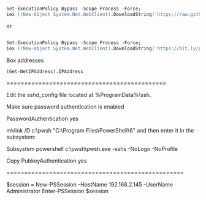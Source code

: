 ```ps

Set-ExecutionPolicy Bypass -Scope Process -Force;
iex ((New-Object System.Net.WebClient).DownloadString('https://raw.githubusercontent.com/voronenko-p/win-gitlab-runner/master/bootstrap.ps1'))
```

or

```ps

Set-ExecutionPolicy Bypass -Scope Process -Force;
iex ((New-Object System.Net.WebClient).DownloadString('https://bit.ly/probuju'))
```



Box addresses

```
(Get-NetIPAddress).IPAddress
```


=============================================



Edit the sshd_config file located at %ProgramData%\ssh.

Make sure password authentication is enabled


PasswordAuthentication yes


mklink /D c:\pwsh "C:\Program Files\PowerShell\6"
and then enter it in the subsystem:


Subsystem    powershell c:\pwsh\pwsh.exe -sshs -NoLogo -NoProfile


Copy
PubkeyAuthentication yes


==================================================


$session = New-PSSession -HostName 192.168.2.145 -UserName Administrator
Enter-PSSession $session
